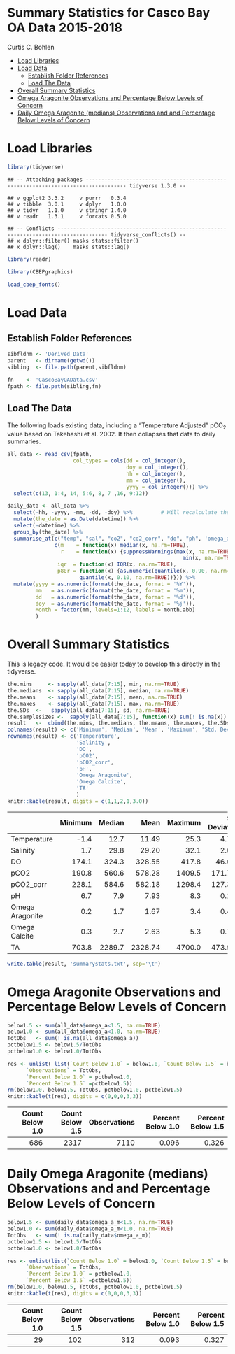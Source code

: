 Summary Statistics for Casco Bay OA Data 2015-2018
================
Curtis C. Bohlen

  - [Load Libraries](#load-libraries)
  - [Load Data](#load-data)
      - [Establish Folder References](#establish-folder-references)
      - [Load The Data](#load-the-data)
  - [Overall Summary Statistics](#overall-summary-statistics)
  - [Omega Aragonite Observations and Percentage Below Levels of
    Concern](#omega-aragonite-observations-and-percentage-below-levels-of-concern)
  - [Daily Omega Aragonite (medians) Observations and and Percentage
    Below Levels of
    Concern](#daily-omega-aragonite-medians-observations-and-and-percentage-below-levels-of-concern)

# Load Libraries

``` r
library(tidyverse)
```

    ## -- Attaching packages ----------------------------------------------------------------------------------- tidyverse 1.3.0 --

    ## v ggplot2 3.3.2     v purrr   0.3.4
    ## v tibble  3.0.1     v dplyr   1.0.0
    ## v tidyr   1.1.0     v stringr 1.4.0
    ## v readr   1.3.1     v forcats 0.5.0

    ## -- Conflicts -------------------------------------------------------------------------------------- tidyverse_conflicts() --
    ## x dplyr::filter() masks stats::filter()
    ## x dplyr::lag()    masks stats::lag()

``` r
library(readr)

library(CBEPgraphics)

load_cbep_fonts()
```

# Load Data

## Establish Folder References

``` r
sibfldnm <- 'Derived_Data'
parent   <- dirname(getwd())
sibling  <- file.path(parent,sibfldnm)

fn    <- 'CascoBayOAData.csv'
fpath <- file.path(sibling,fn)
```

## Load The Data

The following loads existing data, including a “Temperature Adjusted”
pCO<sub>2</sub> value based on Takehashi et al. 2002. It then collapses
that data to daily summaries.

``` r
all_data <- read_csv(fpath,
                     col_types = cols(dd = col_integer(), 
                                      doy = col_integer(),
                                      hh = col_integer(),
                                      mm = col_integer(),
                                      yyyy = col_integer())) %>%
  select(c(13, 1:4, 14, 5:6, 8, 7 ,16, 9:12))

daily_data <- all_data %>%
  select(-hh, -yyyy, -mm, -dd, -doy) %>%         # Will recalculate these 
  mutate(the_date = as.Date(datetime)) %>%
  select(-datetime) %>%
  group_by(the_date) %>%
  summarise_at(c("temp", "sal", "co2", "co2_corr", "do", "ph", 'omega_a'),
               c(m    = function(x) median(x, na.rm=TRUE),
                 r    = function(x) {suppressWarnings(max(x, na.rm=TRUE) -
                                                        min(x, na.rm=TRUE))},
                iqr  = function(x) IQR(x, na.rm=TRUE),
                p80r = function(x) {as.numeric(quantile(x, 0.90, na.rm=TRUE) -
                       quantile(x, 0.10, na.rm=TRUE))})) %>%
  mutate(yyyy = as.numeric(format(the_date, format = '%Y')),
         mm   = as.numeric(format(the_date, format = '%m')),
         dd   = as.numeric(format(the_date, format = '%d')),
         doy  = as.numeric(format(the_date, format = '%j')),
         Month = factor(mm, levels=1:12, labels = month.abb)
         )
```

# Overall Summary Statistics

This is legacy code. It would be easier today to develop this directly
in the tidyverse.

``` r
the.mins     <- sapply(all_data[7:15], min, na.rm=TRUE)
the.medians  <- sapply(all_data[7:15], median, na.rm=TRUE)
the.means    <- sapply(all_data[7:15], mean, na.rm=TRUE)
the.maxes    <- sapply(all_data[7:15], max, na.rm=TRUE)
the.SDs  <-   sapply(all_data[7:15], sd, na.rm=TRUE)
the.samplesizes <-  sapply(all_data[7:15], function(x) sum(! is.na(x)) )
result   <-  cbind(the.mins, the.medians, the.means, the.maxes, the.SDs, the.samplesizes)
colnames(result) <- c('Minimum', 'Median', 'Mean', 'Maximum', 'Std. Deviation', 'Observations')
rownames(result) <- c('Temperature',
                      'Salinity',
                      'DO',
                      'pCO2',
                      'pCO2_corr',
                      'pH',
                      'Omega Aragonite',
                      'Omega Calcite',
                      'TA'
                      )
knitr::kable(result, digits = c(1,1,2,1,3.0))
```

|                 | Minimum | Median |    Mean | Maximum | Std. Deviation | Observations |
| :-------------- | ------: | -----: | ------: | ------: | -------------: | -----------: |
| Temperature     |   \-1.4 |   12.7 |   11.49 |    25.3 |          4.795 |        24620 |
| Salinity        |     1.7 |   29.8 |   29.20 |    32.1 |          2.068 |        23708 |
| DO              |   174.1 |  324.3 |  328.55 |   417.8 |         46.003 |        18542 |
| pCO2            |   190.8 |  560.6 |  578.28 |  1409.5 |        171.722 |        18535 |
| pCO2\_corr      |   228.1 |  584.6 |  582.18 |  1298.4 |        127.360 |        18528 |
| pH              |     6.7 |    7.9 |    7.93 |     8.3 |          0.119 |        12830 |
| Omega Aragonite |     0.2 |    1.7 |    1.67 |     3.4 |          0.471 |         7110 |
| Omega Calcite   |     0.3 |    2.7 |    2.63 |     5.3 |          0.744 |         7110 |
| TA              |   703.8 | 2289.7 | 2328.74 |  4700.0 |        473.949 |         7110 |

``` r
write.table(result, 'summarystats.txt', sep='\t')
```

# Omega Aragonite Observations and Percentage Below Levels of Concern

``` r
below1.5 <- sum(all_data$omega_a<1.5, na.rm=TRUE)
below1.0 <- sum(all_data$omega_a<1.0, na.rm=TRUE)
TotObs   <- sum(! is.na(all_data$omega_a))
pctbelow1.5 <- below1.5/TotObs
pctbelow1.0 <- below1.0/TotObs

res <- unlist( list(`Count Below 1.0` = below1.0, `Count Below 1.5` = below1.5,
      `Observations` = TotObs,
      `Percent Below 1.0` = pctbelow1.0,
      `Percent Below 1.5` =pctbelow1.5))
rm(below1.0, below1.5, TotObs, pctbelow1.0, pctbelow1.5)
knitr::kable(t(res), digits = c(0,0,0,3,3))
```

| Count Below 1.0 | Count Below 1.5 | Observations | Percent Below 1.0 | Percent Below 1.5 |
| --------------: | --------------: | -----------: | ----------------: | ----------------: |
|             686 |            2317 |         7110 |             0.096 |             0.326 |

# Daily Omega Aragonite (medians) Observations and and Percentage Below Levels of Concern

``` r
below1.5 <- sum(daily_data$omega_a_m<1.5, na.rm=TRUE)
below1.0 <- sum(daily_data$omega_a_m<1.0, na.rm=TRUE)
TotObs   <- sum(! is.na(daily_data$omega_a_m))
pctbelow1.5 <- below1.5/TotObs
pctbelow1.0 <- below1.0/TotObs

res <- unlist(list(`Count Below 1.0` = below1.0, `Count Below 1.5` = below1.5,
      `Observations` = TotObs,
      `Percent Below 1.0` = pctbelow1.0,
      `Percent Below 1.5` =pctbelow1.5))
rm(below1.0, below1.5, TotObs, pctbelow1.0, pctbelow1.5)
knitr::kable(t(res), digits = c(0,0,0,3,3))
```

| Count Below 1.0 | Count Below 1.5 | Observations | Percent Below 1.0 | Percent Below 1.5 |
| --------------: | --------------: | -----------: | ----------------: | ----------------: |
|              29 |             102 |          312 |             0.093 |             0.327 |
